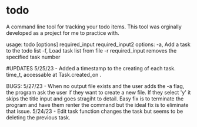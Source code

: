 # todo
A command line tool for tracking your todo items.
This tool was orginally developed as a project for me to practice with.

usage: todo [options] required_input required_input2
  options:
    -a,                      Add a task to the todo list
    -f,                      Load task list from file
    -r required_input        removes the specified task number

#UPDATES
5/25/23 - Added a timestamp to the creating of each task. time_t, accessable at Task.created_on . 

BUGS:
5/27/23 - When no output file exists and the user adds the -a flag, the program ask the user if they want to create a new file. If they select 'y' it skips the title input and goes stragiht to detail. Easy fix is to terminate the program and have them renter the command but the ideal fix is to eliminate that issue.
5/24/23 - Edit task function changes the task but seems to be deleting the previous task.

